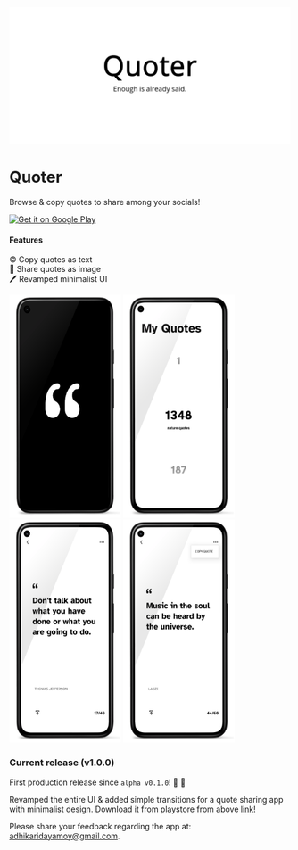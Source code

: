![Banner](https://github.com/Damercy/Quoter/blob/master/screenshots/Quoter.png "Banner")

# Quoter
Browse &amp; copy quotes to share among your socials!
<p float="left">
<a href='https://play.google.com/store/apps/details?id=com.dayaonweb.quoter&pcampaignid=pcampaignidMKT-Other-global-all-co-prtnr-py-PartBadge-Mar2515-1'><img alt='Get it on Google Play' src='https://play.google.com/intl/en_us/badges/static/images/badges/en_badge_web_generic.png' width=500 height=200/></a>
 </p>

#### Features
©️  Copy quotes as text  
📱  Share quotes as image  
🖊️  Revamped minimalist UI

<p float="left">
<img src="screenshots/ss-0-splash.png" width=200 height=400 />
<img src="screenshots/ss-1.png" width=200 height=400 />
<img src="screenshots/ss-2.png" width=200 height=400 />
<img src="screenshots/ss-3.png" width=200 height=400 />
</p>

### Current release (v1.0.0)
First production release since `alpha v0.1.0`! 🎉 🎊  

Revamped the entire UI & added simple transitions for a quote sharing app with minimalist design. Download it from playstore from above [link!](https://play.google.com/store/apps/details?id=com.dayaonweb.quoter&pcampaignid=pcampaignidMKT-Other-global-all-co-prtnr-py-PartBadge-Mar2515-1')

Please share your feedback regarding the app at: adhikaridayamoy@gmail.com.
